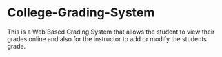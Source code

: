 # College-Grading-System
This is a Web Based Grading System that allows the student to view their grades online and also for the instructor to add or modify the students grade.
